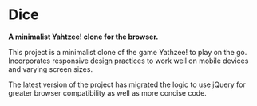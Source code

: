 # Dice
**A minimalist Yahtzee! clone for the browser.**

This project is a minimalist clone of the game Yathzee! to play on the go. 
Incorporates responsive design practices to work well on mobile devices and varying screen sizes.

The latest version of the project has migrated the logic to use jQuery for greater browser compatibility as well as more concise code.
